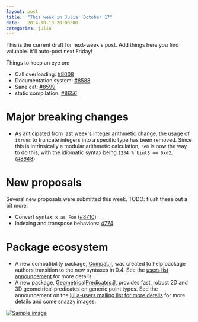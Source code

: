 ```yaml
---
layout: post
title:  "This week in Julia: October 17"
date:   2014-10-18 20:00:00
categories: julia
---
```

This is the current draft for next-week's post.  Add things here you find valuable.  It'll auto-post next Friday!

Things to keep an eye on:
* Call overloading: [#8008](https://github.com/JuliaLang/julia/pull/8008)
* Documentation system: [#8588](https://github.com/JuliaLang/julia/pull/8588)
* Sane cat: [#8599](https://github.com/JuliaLang/julia/pull/8599)
* static compilation: [#8656](https://github.com/JuliaLang/julia/pull/8656)

# Major breaking changes

* As anticipated from last week's integer arithmetic change, the usage of `itrunc` to truncate integers into a specific type has been removed.  Since this is intrinsically a modular arithmetic calculation, `rem` is now the way to do this, with the idiomatic syntax being `1234 % Uint8 == 0xd2`.  ([#8648](https://github.com/JuliaLang/julia/pull/8648))

# New proposals

Several new proposals were submitted this week.  TODO: flush these out a bit more.

* Convert syntax: `x as Foo` ([#8710](https://github.com/JuliaLang/julia/issues/8710))
* Indexing and transpose behaviors: [4774](https://github.com/JuliaLang/julia/issues/4774#issuecomment-59422003)

# Package ecosystem

* A new compatibility package, [Compat.jl](https://groups.google.com/forum/#!searchin/julia-users/compat.jl/julia-users/Fobhly-DPNY/CzXOkJwVjN0J), was created to help package authors transition to the new syntaxes in 0.4.  See the [users list announcement](https://groups.google.com/forum/#!searchin/julia-users/compat.jl/julia-users/Fobhly-DPNY/CzXOkJwVjN0J) for more details.
* A new package, [GeometricalPredicates.jl](https://github.com/skariel/GeometricalPredicates.jl), provides fast, robust 2D and 3D geometrical predicates on generic point types.  See the announcement on the [julia-users mailing list for more details](https://groups.google.com/d/msg/julia-users/oTxuewsKMQw/_k1f5AOJx0sJ) for more details and some snazzy images:

[![Sample image](http://i.imgur.com/Gxaqbnlm.jpg)](http://i.imgur.com/Gxaqbnl.jpg)
